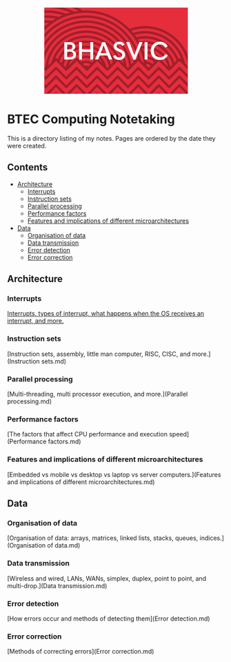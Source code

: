 <p align="center">
  <img src="https://github.com/davwheat-bhasvic/common-assets/blob/main/images/bhasvic/bhasvic-rect-hills-text-small.png?raw=true">
</p>

# BTEC Computing Notetaking <!-- omit in toc -->

This is a directory listing of my notes. Pages are ordered by the date they were created.

## Contents <!-- omit in toc -->

- [Architecture](#architecture)
  - [Interrupts](#interrupts)
  - [Instruction sets](#instruction-sets)
  - [Parallel processing](#parallel-processing)
  - [Performance factors](#performance-factors)
  - [Features and implications of different microarchitectures](#features-and-implications-of-different-microarchitectures)
- [Data](#data)
  - [Organisation of data](#organisation-of-data)
  - [Data transmission](#data-transmission)
  - [Error detection](#error-detection)
  - [Error correction](#error-correction)

## Architecture

### Interrupts

[Interrupts, types of interrupt, what happens when the OS receives an interrupt, and more.](Interrupts.md)

### Instruction sets

[Instruction sets, assembly, little man computer, RISC, CISC, and more.](Instruction sets.md)

### Parallel processing

[Multi-threading, multi processor execution, and more.](Parallel processing.md)

### Performance factors

[The factors that affect CPU performance and execution speed](Performance factors.md)

### Features and implications of different microarchitectures

[Embedded vs mobile vs desktop vs laptop vs server computers.](Features and implications of different microarchitectures.md)

## Data

### Organisation of data

[Organisation of data: arrays, matrices, linked lists, stacks, queues, indices.](Organisation of data.md)

### Data transmission

[Wireless and wired, LANs, WANs, simplex, duplex, point to point, and multi-drop.](Data transmission.md)

### Error detection

[How errors occur and methods of detecting them](Error detection.md)

### Error correction

[Methods of correcting errors](Error correction.md)
